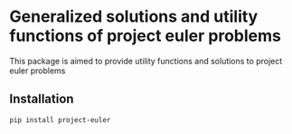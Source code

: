 # Generalized solutions and utility functions of project euler problems

This package is aimed to provide utility functions and solutions to project euler problems

## Installation

```
pip install project-euler
```